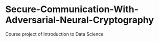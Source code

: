 # Secure-Communication-With-Adversarial-Neural-Cryptography

Course project of Introduction to Data Science
